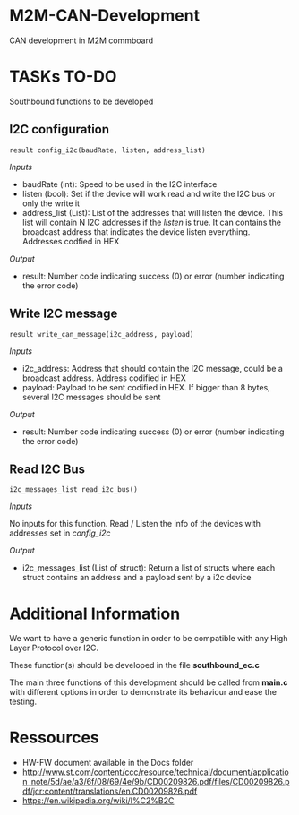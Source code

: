 # M2M-CAN-Development
CAN development in M2M commboard

# TASKs TO-DO

Southbound functions to be developed

## I2C configuration

`result config_i2c(baudRate, listen, address_list)`

*Inputs*

* baudRate (int): Speed to be used in the I2C interface
* listen (bool): Set if the device will work read and write the I2C bus or only the write it
* address_list (List): List of the addresses that will listen the device. This list will contain N I2C addresses if the _listen_ is true. It can contains the broadcast address that indicates the device listen everything. Addresses codfied in HEX

*Output*

* result: Number code indicating success (0) or error (number indicating the error code)

## Write I2C message

`result write_can_message(i2c_address, payload)`

*Inputs*

* i2c_address: Address that should contain the I2C message, could be a broadcast address. Address codified in HEX
* payload: Payload to be sent codified in HEX. If bigger than 8 bytes, several I2C messages should be sent


*Output*

* result: Number code indicating success (0) or error (number indicating the error code)


## Read I2C Bus

`i2c_messages_list read_i2c_bus()`

*Inputs*

No inputs for this function. Read / Listen the info of the devices with addresses set in _config_i2c_

*Output*

* i2c_messages_list (List of struct): Return a list of structs where each struct contains an address and a payload sent by a i2c device 


# Additional Information

We want to have a generic function in order to be compatible with any High Layer Protocol over I2C.

These function(s) should be developed in the file **southbound_ec.c**

The main three functions of this development should be called from **main.c** with different options in order to demonstrate its behaviour and ease the testing.  

# Ressources

* HW-FW document available in the Docs folder
* http://www.st.com/content/ccc/resource/technical/document/application_note/5d/ae/a3/6f/08/69/4e/9b/CD00209826.pdf/files/CD00209826.pdf/jcr:content/translations/en.CD00209826.pdf
* https://en.wikipedia.org/wiki/I%C2%B2C
